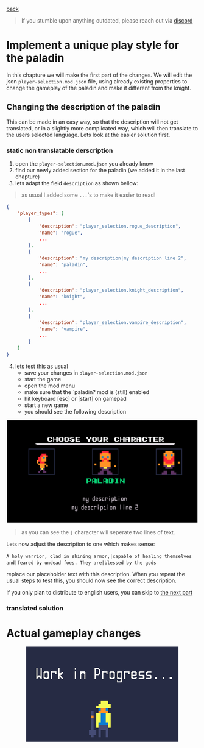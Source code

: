<a href="./edit-config.md">back</a>

>If you stumble upon anything outdated, please reach out via [discord](https://discord.gg/uJjuuAH5uX)

# Implement a unique play style for the paladin
In this chapture we will make the first part of the changes. We will edit the json `player-selection.mod.json` file, using already existing properties to change the gameplay of the paladin and make it different from the knight.

## Changing the description of the paladin
This can be made in an easy way, so that the description will not get translated, or in a slightly more complicated way, which will then translate to the users selected language. Lets look at the easier solution first.

### static non translatable derscription
1. open the `player-selection.mod.json` you already know
2. find our newly added section for the paladin (we added it in the last chapture)
3. lets adapt the field `description` as shown bellow:

> as usual I added some `...`'s to make it easier to read!

```json
{
    "player_types": [
        {
            "description": "player_selection.rogue_description",
            "name": "rogue",
            ...
        },
        {
            "description": "my description|my description line 2",
            "name": "paladin",
            ...
        },
        {
            "description": "player_selection.knight_description",
            "name": "knight",
            ...
        },
        {
            "description": "player_selection.vampire_description",
            "name": "vampire",
            ...
        }
    ]
}
```

4. lets test this as usual
    - save your changes in `player-selection.mod.json`
    - start the game
    - open the mod menu
    - make sure that the `paladin? mod is (still) enabled
    - hit keyboard [esc] or [start] on gamepad
    - start a new game
    - you should see the following description

<p align="center">
  <img src="paladin-simple-description.png" alt="description" style="max-width: 500px;">
</p>

> as you can see the `|` character will seperate two lines of text.

Lets now adjust the description to one which makes sense:

`A holy warrior, clad in shining armor,|capable of healing themselves and|feared by undead foes. They are|blessed by the gods`

replace our placeholder text with this description. When you repeat the usual steps to test this, you should now see the correct description.

If you only plan to distribute to english users, you can skip to [the next part](./paladin-basic-changes.md#actual-gameplay-changes)

### translated solution

# Actual gameplay changes

<p align="center">
  <img src="../../../wip.png" alt="description" style="max-width: 500px;">
</p>